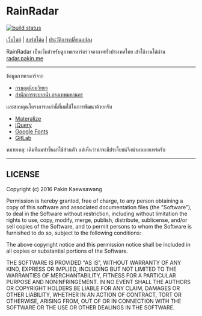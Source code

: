 # RainRadar
[![build status](https://gitlab.com/pknme/rainradar/badges/master/build.svg)](https://gitlab.com/pknme/rainradar/commits/master)

[เว็บไซต์](http://radar.pakin.me) | [ซอร์สโค้ด](https://gitlab.com/pknme/rainradar/tree/master) | [ประวัติการเปลี่ยนแปลง](https://gitlab.com/pknme/rainradar/tags)

RainRadar เป็นเว็บสำหรับดูภาพเรดาร์ตรวจอากาศทั่วประเทศไทย เข้าใช้งานได้ผ่าน [radar.pakin.me](http://radar.pakin.me)

---

ข้อมูลภาพเรดาร์จาก
* [กรมอุตุนิยมวิทยา](http://weather.tmd.go.th/)
* [สำนักการระบายน้ำ กรุงเทพมหานคร](http://weather.bangkok.go.th/radar/)

และขอบคุณโครงการเหล่านี้ที่ผมใช้ในการพัฒนาด้วยครับ
* [Materalize](http://materializecss.com/)
* [jQuery](https://jquery.com)
* [Google Fonts](https://google.com/fonts)
* [GitLab](https://gitlab.com)

หมายเหตุ: เดิมทีผมทำขึ้นมาใช้ส่วนตัว แต่เห็นว่าน่าจะมีประโยชน์จึงนำมาเผยแพร่ครับ

---

## LICENSE
Copyright (c) 2016 Pakin Kaewsawang

Permission is hereby granted, free of charge, to any person obtaining a copy
of this software and associated documentation files (the "Software"), to deal
in the Software without restriction, including without limitation the rights
to use, copy, modify, merge, publish, distribute, sublicense, and/or sell
copies of the Software, and to permit persons to whom the Software is
furnished to do so, subject to the following conditions:

The above copyright notice and this permission notice shall be included in all
copies or substantial portions of the Software.

THE SOFTWARE IS PROVIDED "AS IS", WITHOUT WARRANTY OF ANY KIND, EXPRESS OR
IMPLIED, INCLUDING BUT NOT LIMITED TO THE WARRANTIES OF MERCHANTABILITY,
FITNESS FOR A PARTICULAR PURPOSE AND NONINFRINGEMENT. IN NO EVENT SHALL THE
AUTHORS OR COPYRIGHT HOLDERS BE LIABLE FOR ANY CLAIM, DAMAGES OR OTHER
LIABILITY, WHETHER IN AN ACTION OF CONTRACT, TORT OR OTHERWISE, ARISING FROM,
OUT OF OR IN CONNECTION WITH THE SOFTWARE OR THE USE OR OTHER DEALINGS IN THE
SOFTWARE.
